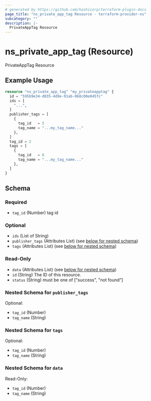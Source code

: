 ```yaml
---
# generated by https://github.com/hashicorp/terraform-plugin-docs
page_title: "ns_private_app_tag Resource - terraform-provider-ns"
subcategory: ""
description: |-
  PrivateAppTag Resource
---
```


# ns_private_app_tag (Resource)

PrivateAppTag Resource

## Example Usage

```terraform
resource "ns_private_app_tag" "my_privateapptag" {
  id = "595b9e34-d035-4d9e-91ab-068c00e045fc"
  ids = [
    "...",
  ]
  publisher_tags = [
    {
      tag_id   = 5
      tag_name = "...my_tag_name..."
    },
  ]
  tag_id = 2
  tags = [
    {
      tag_id   = 6
      tag_name = "...my_tag_name..."
    },
  ]
}
```

<!-- schema generated by tfplugindocs -->
## Schema

### Required

- `tag_id` (Number) tag id

### Optional

- `ids` (List of String)
- `publisher_tags` (Attributes List) (see [below for nested schema](#nestedatt--publisher_tags))
- `tags` (Attributes List) (see [below for nested schema](#nestedatt--tags))

### Read-Only

- `data` (Attributes List) (see [below for nested schema](#nestedatt--data))
- `id` (String) The ID of this resource.
- `status` (String) must be one of ["success", "not found"]

<a id="nestedatt--publisher_tags"></a>
### Nested Schema for `publisher_tags`

Optional:

- `tag_id` (Number)
- `tag_name` (String)


<a id="nestedatt--tags"></a>
### Nested Schema for `tags`

Optional:

- `tag_id` (Number)
- `tag_name` (String)


<a id="nestedatt--data"></a>
### Nested Schema for `data`

Read-Only:

- `tag_id` (Number)
- `tag_name` (String)


